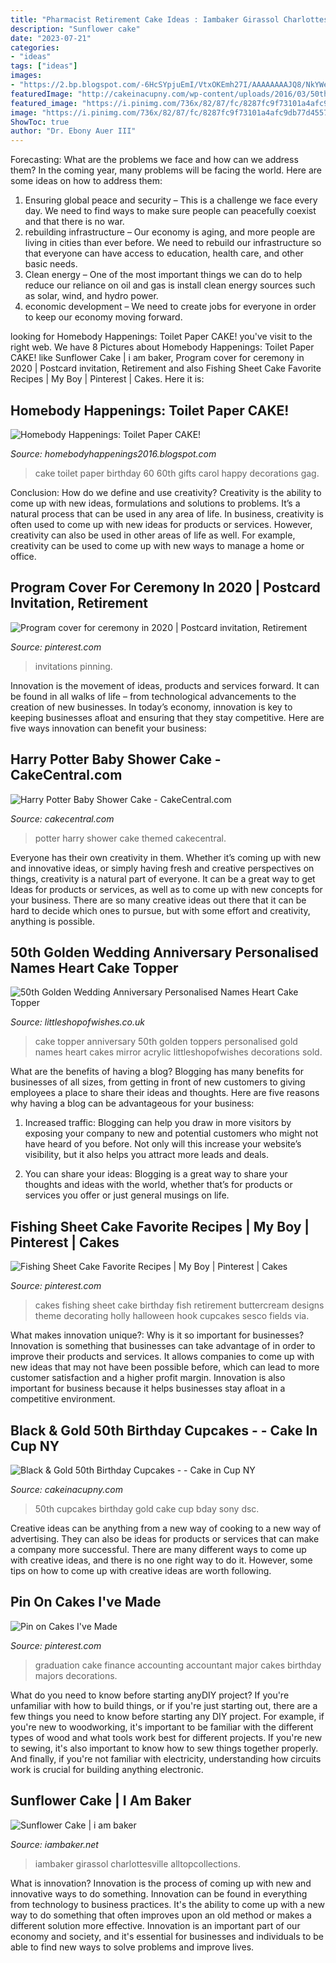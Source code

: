 ```yaml
---
title: "Pharmacist Retirement Cake Ideas : Iambaker Girassol Charlottesville Alltopcollections"
description: "Sunflower cake"
date: "2023-07-21"
categories:
- "ideas"
tags: ["ideas"]
images:
- "https://2.bp.blogspot.com/-6HcSYpjuEmI/VtxOKEmh27I/AAAAAAAAJQ8/NkYWeeICsqo/s1600/IMG_0216.JPG"
featuredImage: "http://cakeinacupny.com/wp-content/uploads/2016/03/50th-bday-cupcakes-e1456941062205.jpg"
featured_image: "https://i.pinimg.com/736x/82/87/fc/8287fc9f73101a4afc9db77d4557da7d.jpg"
image: "https://i.pinimg.com/736x/82/87/fc/8287fc9f73101a4afc9db77d4557da7d.jpg"
ShowToc: true
author: "Dr. Ebony Auer III"
---
```



Forecasting: What are the problems we face and how can we address them?
In the coming year, many problems will be facing the world. Here are some ideas on how to address them: 
1. Ensuring global peace and security – This is a challenge we face every day. We need to find ways to make sure people can peacefully coexist and that there is no war. 
2. rebuilding infrastructure – Our economy is aging, and more people are living in cities than ever before. We need to rebuild our infrastructure so that everyone can have access to education, health care, and other basic needs. 
3. Clean energy – One of the most important things we can do to help reduce our reliance on oil and gas is install clean energy sources such as solar, wind, and hydro power. 
4. economic development – We need to create jobs for everyone in order to keep our economy moving forward.

	

		
looking for Homebody Happenings: Toilet Paper CAKE! you've visit to the right web. We have 8 Pictures about Homebody Happenings: Toilet Paper CAKE! like Sunflower Cake | i am baker, Program cover for ceremony in 2020 | Postcard invitation, Retirement and also Fishing Sheet Cake Favorite Recipes | My Boy | Pinterest | Cakes. Here it is:
		
    
## Homebody Happenings: Toilet Paper CAKE!

<img loading=lazy src="https://2.bp.blogspot.com/-6HcSYpjuEmI/VtxOKEmh27I/AAAAAAAAJQ8/NkYWeeICsqo/s1600/IMG_0216.JPG" onerror="this.onerror=null;this.src='https://tse4.mm.bing.net/th?id=OIP.DOVNr0DTWzAjeNpbacuDrgHaJ4&amp;pid=15.1';" alt="Homebody Happenings: Toilet Paper CAKE!">

_Source: homebodyhappenings2016.blogspot.com_

>cake toilet paper birthday 60 60th gifts carol happy decorations gag. 

	

Conclusion: How do we define and use creativity?
Creativity is the ability to come up with new ideas, formulations and solutions to problems. It’s a natural process that can be used in any area of life. In business, creativity is often used to come up with new ideas for products or services. However, creativity can also be used in other areas of life as well. For example, creativity can be used to come up with new ways to manage a home or office.

    
## Program Cover For Ceremony In 2020 | Postcard Invitation, Retirement

<img loading=lazy src="https://i.pinimg.com/736x/82/87/fc/8287fc9f73101a4afc9db77d4557da7d.jpg" onerror="this.onerror=null;this.src='https://tse1.mm.bing.net/th?id=OIP.x4CA4aEm5G0G3W1fen3YXgHaKY&amp;pid=15.1';" alt="Program cover for ceremony in 2020 | Postcard invitation, Retirement">

_Source: pinterest.com_

>invitations pinning. 

	

Innovation is the movement of ideas, products and services forward. It can be found in all walks of life – from technological advancements to the creation of new businesses. In today’s economy, innovation is key to keeping businesses afloat and ensuring that they stay competitive. Here are five ways innovation can benefit your business: 

    
## Harry Potter Baby Shower Cake - CakeCentral.com

<img loading=lazy src="https://cdn001.cakecentral.com/gallery/2017/04/900_harry-potter-baby-shower-cake-9525159jJGT.jpg" onerror="this.onerror=null;this.src='https://tse3.mm.bing.net/th?id=OIP.sT3FI6nWJJ-IY6Fkxu_nyQHaKT&amp;pid=15.1';" alt="Harry Potter Baby Shower Cake - CakeCentral.com">

_Source: cakecentral.com_

>potter harry shower cake themed cakecentral. 

	

Everyone has their own creativity in them. Whether it’s coming up with new and innovative ideas, or simply having fresh and creative perspectives on things, creativity is a natural part of everyone. It can be a great way to get Ideas for products or services, as well as to come up with new concepts for your business. There are so many creative ideas out there that it can be hard to decide which ones to pursue, but with some effort and creativity, anything is possible.

    
## 50th Golden Wedding Anniversary Personalised Names Heart Cake Topper

<img loading=lazy src="http://www.littleshopofwishes.co.uk/mm5/graphics/00000001/Personalised-Heart-Names-Golden-50-Cake-Topper.jpg" onerror="this.onerror=null;this.src='https://tse4.mm.bing.net/th?id=OIP.J5LgjGzitP8r7922ZspvnAHaHa&amp;pid=15.1';" alt="50th Golden Wedding Anniversary Personalised Names Heart Cake Topper">

_Source: littleshopofwishes.co.uk_

>cake topper anniversary 50th golden toppers personalised gold names heart cakes mirror acrylic littleshopofwishes decorations sold. 

	

What are the benefits of having a blog?
Blogging has many benefits for businesses of all sizes, from getting in front of new customers to giving employees a place to share their ideas and thoughts. Here are five reasons why having a blog can be advantageous for your business: 
1. Increased traffic: Blogging can help you draw in more visitors by exposing your company to new and potential customers who might not have heard of you before. Not only will this increase your website’s visibility, but it also helps you attract more leads and deals. 

2. You can share your ideas: Blogging is a great way to share your thoughts and ideas with the world, whether that’s for products or services you offer or just general musings on life.

    
## Fishing Sheet Cake Favorite Recipes | My Boy | Pinterest | Cakes

<img loading=lazy src="https://s-media-cache-ak0.pinimg.com/736x/82/43/17/8243179a6b42a10db3f12ebb8d3fe8ae.jpg" onerror="this.onerror=null;this.src='https://tse3.mm.bing.net/th?id=OIP.rBclPqmFVPv_3js_-vB9tQHaJ4&amp;pid=15.1';" alt="Fishing Sheet Cake Favorite Recipes | My Boy | Pinterest | Cakes">

_Source: pinterest.com_

>cakes fishing sheet cake birthday fish retirement buttercream designs theme decorating holly halloween hook cupcakes sesco fields via. 

	

What makes innovation unique?: Why is it so important for businesses?
Innovation is something that businesses can take advantage of in order to improve their products and services. It allows companies to come up with new ideas that may not have been possible before, which can lead to more customer satisfaction and a higher profit margin. Innovation is also important for business because it helps businesses stay afloat in a competitive environment.

    
## Black &amp; Gold 50th Birthday Cupcakes - - Cake In Cup NY

<img loading=lazy src="http://cakeinacupny.com/wp-content/uploads/2016/03/50th-bday-cupcakes-e1456941062205.jpg" onerror="this.onerror=null;this.src='https://tse2.mm.bing.net/th?id=OIP.tj8FCKhbara0uDlm-qI1PgHaJQ&amp;pid=15.1';" alt="Black &amp; Gold 50th Birthday Cupcakes - - Cake in Cup NY">

_Source: cakeinacupny.com_

>50th cupcakes birthday gold cake cup bday sony dsc. 

	

Creative ideas can be anything from a new way of cooking to a new way of advertising. They can also be ideas for products or services that can make a company more successful. There are many different ways to come up with creative ideas, and there is no one right way to do it. However, some tips on how to come up with creative ideas are worth following.

    
## Pin On Cakes I&#039;ve Made

<img loading=lazy src="https://i.pinimg.com/736x/a0/4e/bf/a04ebfe5cfe99005d549ca008b743669--accounting-major-graduation-cake.jpg" onerror="this.onerror=null;this.src='https://tse1.mm.bing.net/th?id=OIP.yuF3SsvEwqDDu05ciD3MzAHaHa&amp;pid=15.1';" alt="Pin on Cakes I&#039;ve Made">

_Source: pinterest.com_

>graduation cake finance accounting accountant major cakes birthday majors decorations. 

	

What do you need to know before starting anyDIY project?
If you're unfamiliar with how to build things, or if you're just starting out, there are a few things you need to know before starting any DIY project. For example, if you're new to woodworking, it's important to be familiar with the different types of wood and what tools work best for different projects. If you're new to sewing, it's also important to know how to sew things together properly. And finally, if you're not familiar with electricity, understanding how circuits work is crucial for building anything electronic.

    
## Sunflower Cake | I Am Baker

<img loading=lazy src="https://iambaker.net/wp-content/uploads/2016/05/Snapchat-540863360962803031.jpg" onerror="this.onerror=null;this.src='https://tse1.mm.bing.net/th?id=OIP.wNEbq_94WK0I5RDvhVy2ZQHaNK&amp;pid=15.1';" alt="Sunflower Cake | i am baker">

_Source: iambaker.net_

>iambaker girassol charlottesville alltopcollections. 

	

What is innovation?
Innovation is the process of coming up with new and innovative ways to do something. Innovation can be found in everything from technology to business practices. It's the ability to come up with a new way to do something that often improves upon an old method or makes a different solution more effective. Innovation is an important part of our economy and society, and it's essential for businesses and individuals to be able to find new ways to solve problems and improve lives.

